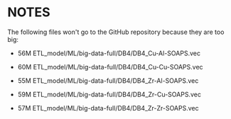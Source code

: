 # NOTES

The following files won't go to the GitHub repository because they are too big:

- 56M ETL_model/ML/big-data-full/DB4/DB4_Cu-Al-SOAPS.vec

- 60M ETL_model/ML/big-data-full/DB4/DB4_Cu-Cu-SOAPS.vec

- 55M ETL_model/ML/big-data-full/DB4/DB4_Zr-Al-SOAPS.vec

- 59M ETL_model/ML/big-data-full/DB4/DB4_Zr-Cu-SOAPS.vec

- 57M ETL_model/ML/big-data-full/DB4/DB4_Zr-Zr-SOAPS.vec
